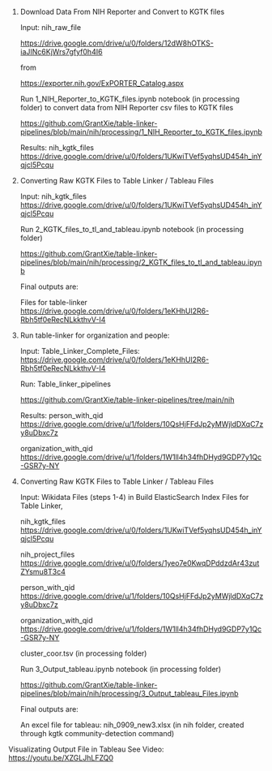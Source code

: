 

1. Download Data From NIH Reporter and Convert to KGTK files

	Input: 
	nih_raw_file
	
	https://drive.google.com/drive/u/0/folders/12dW8hOTKS-iaJINc6KjWrs7gfyf0h4I6
	
	from
	
	https://exporter.nih.gov/ExPORTER_Catalog.aspx
	
	Run 1_NIH_Reporter_to_KGTK_files.ipynb notebook (in processing folder) to convert data from NIH Reporter csv files to KGTK files
	
	https://github.com/GrantXie/table-linker-pipelines/blob/main/nih/processing/1_NIH_Reporter_to_KGTK_files.ipynb
	
	Results: nih_kgtk_files 
	https://drive.google.com/drive/u/0/folders/1UKwiTVef5yqhsUD454h_inYqjcl5Pcqu

	
	
2.  Converting Raw KGTK Files to Table Linker / Tableau Files

	Input: nih_kgtk_files 
	https://drive.google.com/drive/u/0/folders/1UKwiTVef5yqhsUD454h_inYqjcl5Pcqu
	
	Run 2_KGTK_files_to_tl_and_tableau.ipynb notebook (in processing folder)
	
	https://github.com/GrantXie/table-linker-pipelines/blob/main/nih/processing/2_KGTK_files_to_tl_and_tableau.ipynb
	
	Final outputs are:
	
	Files for table-linker 
	https://drive.google.com/drive/u/0/folders/1eKHhUl2R6-Rbh5tf0eRecNLkkthvV-I4


3. Run table-linker for organization and people:

	Input: Table_Linker_Complete_Files: 
	https://drive.google.com/drive/u/0/folders/1eKHhUl2R6-Rbh5tf0eRecNLkkthvV-I4
	
	Run: Table_linker_pipelines
	
	https://github.com/GrantXie/table-linker-pipelines/tree/main/nih
	
	Results: person_with_qid 
	https://drive.google.com/drive/u/1/folders/10QsHjFFdJp2yMWjldDXqC7zy8uDbxc7z
	
	organization_with_qid 
	https://drive.google.com/drive/u/1/folders/1W1ll4h34fhDHyd9GDP7y1Qc-GSR7y-NY



4. Converting Raw KGTK Files to Table Linker / Tableau Files

	Input: 
	Wikidata Files (steps 1-4) in Build ElasticSearch Index Files for Table Linker, 
		
	nih_kgtk_files
	https://drive.google.com/drive/u/0/folders/1UKwiTVef5yqhsUD454h_inYqjcl5Pcqu
		
	nih_project_files https://drive.google.com/drive/u/0/folders/1yeo7e0KwqDPddzdAr43zutZYsmu8T3c4
		
	person_with_qid https://drive.google.com/drive/u/1/folders/10QsHjFFdJp2yMWjldDXqC7zy8uDbxc7z
		
	organization_with_qid https://drive.google.com/drive/u/1/folders/1W1ll4h34fhDHyd9GDP7y1Qc-GSR7y-NY
		
	cluster_coor.tsv (in processing folder)
		
	Run 3_Output_tableau.ipynb notebook (in processing folder)
	
	https://github.com/GrantXie/table-linker-pipelines/blob/main/nih/processing/3_Output_tableau_Files.ipynb
	
	Final outputs are:
	
	An excel file for tableau:  nih_0909_new3.xlsx (in nih folder, created through kgtk community-detection command)



Visualizating Output File in Tableau 
	See Video: https://youtu.be/XZGLJhLFZQ0
